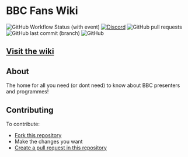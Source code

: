 # BBC Fans Wiki
![GitHub Workflow Status (with event)](https://img.shields.io/github/actions/workflow/status/valbuilds/bbcfanswiki/main.yml?style=flat-square)
[![Discord](https://img.shields.io/discord/1016626731785928715?style=flat-square)](https://discord.gg/PMQEnTxZxa)
![GitHub pull requests](https://img.shields.io/github/issues-pr-raw/valbuilds/bbcfanswiki?style=flat-square)
![GitHub last commit (branch)](https://img.shields.io/github/last-commit/valbuilds/bbcfanswiki/master?style=flat-square)
![GitHub](https://img.shields.io/github/license/valbuilds/bbcfanswiki?style=flat-square)



## [Visit the wiki](https://valbuilds.github.io/bbcfanswiki)

## About

The home for all you need (or dont need) to know about BBC presenters and programmes!

## Contributing

To contribute:
- [Fork this repository](https://github.com/valbuilds/bbcfanswiki/fork)
- Make the changes you want
- [Create a pull request in this repository](https://github.com/valbuilds/bbcfanswiki/pulls)